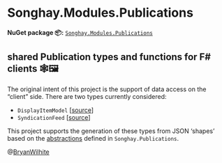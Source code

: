 # Songhay.Modules.Publications

**NuGet package 📦:** [`Songhay.Modules.Publications`](https://www.nuget.org/packages/Songhay.Modules.Publications/)

## shared Publication types and functions for F# clients 🕸🖼

The original intent of this project is the support of data access on the “client” side. There are two types currently considered:

- `DisplayItemModel` [[source](https://github.com/BryanWilhite/Songhay.Modules/blob/main/Songhay.Modules/Models/DisplayItemModel.fs)]
- `SyndicationFeed` [[source](https://github.com/BryanWilhite/Songhay.Modules/blob/main/Songhay.Modules/Models/SyndicationFeed.fs)]

This project supports the generation of these types from JSON ‘shapes’ based on the [abstractions](https://github.com/BryanWilhite/Songhay.Publications/tree/master/Songhay.Publications/Abstractions) defined in `Songhay.Publications`.

@[BryanWilhite](https://twitter.com/BryanWilhite)
